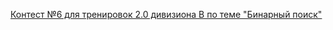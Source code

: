 [Контест №6 для тренировок 2.0 дивизиона B по теме "Бинарный поиск"](https://contest.yandex.ru/contest/29188/problems/)